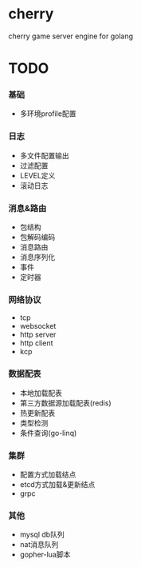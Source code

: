 # cherry
cherry game server engine for golang


# TODO

### 基础
- 多环境profile配置


### 日志
- 多文件配置输出
- 过滤配置
- LEVEL定义
- 滚动日志


### 消息&路由
- 包结构
- 包解码编码
- 消息路由
- 消息序列化
- 事件
- 定时器


### 网络协议
- tcp
- websocket
- http server
- http client
- kcp


### 数据配表
- 本地加载配表
- 第三方数据源加载配表(redis)
- 热更新配表
- 类型检测
- 条件查询(go-linq)


### 集群
- 配置方式加载结点
- etcd方式加载&更新结点
- grpc

### 其他
- mysql db队列
- nat消息队列
- gopher-lua脚本


